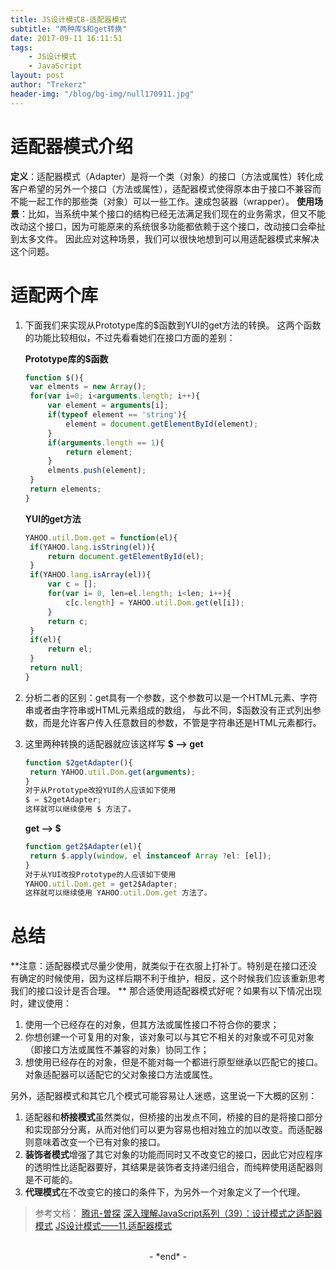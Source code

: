 ```yaml
---
title: JS设计模式8-适配器模式
subtitle: "两种库$和get转换"
date: 2017-09-11 16:11:51
tags: 
	- JS设计模式
	- JavaScript
layout: post
author: "Trekerz"
header-img: "/blog/bg-img/null170911.jpg"
---
```


# **适配器模式介绍**

**定义**：适配器模式（Adapter）是将一个类（对象）的接口（方法或属性）转化成客户希望的另外一个接口（方法或属性），​适配器模式使得原本由于接口不兼容而不能一起工作的那些类（对象）可以一些工作。速成包装器（wrapper）。
**使用场景**：比如，当系统中某个接口的结构已经无法满足我们现在的业务需求，但又不能改动这个接口，
​    因为可能原来的系统很多功能都依赖于这个接口，改动接口会牵扯到太多文件。
​    因此应对这种场景，我们可以很快地想到可以用适配器模式来解决这个问题。    

# 适配两个库

1. 下面我们来实现从Prototype库的$函数到YUI的get方法的转换。
   这两个函数的功能比较相似，不过先看看她们在接口方面的差别：

   **Prototype库的$函数**

   ```js
   function $(){
   	var elments = new Array();
   	for(var i=0; i<arguments.length; i++){
   		var element = arguments[i];
   		if(typeof element == 'string'){
   			element = document.getElementById(element);
   		}
   		if(arguments.length == 1){
   			return element;
   		}
   		elments.push(element);
   	}
   	return elements;
   }
   ```

   **YUI的get方法**

   ```js
   YAHOO.util.Dom.get = function(el){
   	if(YAHOO.lang.isString(el)){
   		return document.getElementById(el);
   	}
   	if(YAHOO.lang.isArray(el)){
   		var c = [];
   		for(var i= 0, len=el.length; i<len; i++){
   			c[c.length] = YAHOO.util.Dom.get(el[i]);
   		}
   		return c;
   	}
   	if(el){
   		return el;
   	}
   	return null;
   }
   ```

2. 分析二者的区别：get具有一个参数，这个参数可以是一个HTML元素、字符串或者由字符串或HTML元素组成的数组，
   与此不同，$函数没有正式列出参数，而是允许客户传入任意数目的参数，不管是字符串还是HTML元素都行。

3. 这里两种转换的适配器就应该这样写
   **$ –> get**

   ```js
   function $2getAdapter(){
   	return YAHOO.util.Dom.get(arguments);
   }
   对于从Prototype改投YUI的人应该如下使用
   $ = $2getAdapter;
   这样就可以继续使用 $ 方法了。
   ```

   **get –> $**

   ```js
   function get2$Adapter(el){
   	return $.apply(window, el instanceof Array ?el: [el]);
   }
   对于从YUI改投Prototype的人应该如下使用
   YAHOO.util.Dom.get = get2$Adapter;
   这样就可以继续使用 YAHOO.util.Dom.get 方法了。
   ```

# **总结**

**注意：适配器模式尽量少使用，就类似于在衣服上打补丁。特别是在接口还没有确定的时候使用，因为这样后期不利于维护，相反，这个时候我们应该重新思考我们的接口设计是否合理。 **
那合适使用适配器模式好呢？如果有以下情况出现时，建议使用：

1. 使用一个已经存在的对象，但其方法或属性接口不符合你的要求；
2. 你想创建一个可复用的对象，该对象可以与其它不相关的对象或不可见对象（即接口方法或属性不兼容的对象）协同工作；
3. 想使用已经存在的对象，但是不能对每一个都进行原型继承以匹配它的接口。对象适配器可以适配它的父对象接口方法或属性。

另外，适配器模式和其它几个模式可能容易让人迷惑，这里说一下大概的区别：

1. 适配器和**桥接模式**虽然类似，但桥接的出发点不同，桥接的目的是将接口部分和实现部分分离，从而对他们可以更为容易也相对独立的加以改变。而适配器则意味着改变一个已有对象的接口。
2. **装饰者模式**增强了其它对象的功能而同时又不改变它的接口，因此它对应程序的透明性比适配器要好，其结果是装饰者支持递归组合，而纯粹使用适配器则是不可能的。
3. **代理模式**在不改变它的接口的条件下，为另外一个对象定义了一个代理。

> 参考文档：
> [腾讯-曽探](http://www.alloyteam.com/2012/10/commonly-javascript-design-patterns-adapter-mode/)
> [深入理解JavaScript系列（39）：设计模式之适配器模式](http://www.cnblogs.com/TomXu/archive/2012/04/11/2435452.html)
> [JS设计模式——11.适配器模式](http://www.cnblogs.com/JChen666/p/3658551.html)

<br/>

<center>-&nbsp;*end*&nbsp;-</center>

<br/>